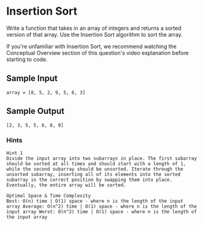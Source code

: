 # Insertion Sort

Write a function that takes in an array of integers and returns a sorted version of that array. Use the Insertion Sort algorithm to sort the array.

If you're unfamiliar with Insertion Sort, we recommend watching the Conceptual Overview section of this question's video explanation before starting to code.

## Sample Input

```
array = [8, 5, 2, 9, 5, 6, 3]
```

## Sample Output

```
[2, 3, 5, 5, 6, 8, 9]
```

### Hints

```
Hint 1
Divide the input array into two subarrays in place. The first subarray should be sorted at all times and should start with a length of 1, while the second subarray should be unsorted. Iterate through the unsorted subarray, inserting all of its elements into the sorted subarray in the correct position by swapping them into place. Eventually, the entire array will be sorted.
```

```
Optimal Space & Time Complexity
Best: O(n) time | O(1) space - where n is the length of the input array Average: O(n^2) time | O(1) space - where n is the length of the input array Worst: O(n^2) time | O(1) space - where n is the length of the input array
```
